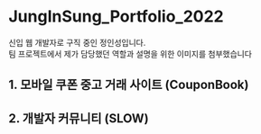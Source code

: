 # JungInSung_Portfolio_2022
신입 웹 개발자로 구직 중인 정인성입니다.\
팀 프로젝트에서 제가 담당했던 역할과 설명을 위한 이미지를 첨부했습니다 

## 1. 모바일 쿠폰 중고 거래 사이트 (CouponBook)


## 2. 개발자 커뮤니티 (SLOW)

